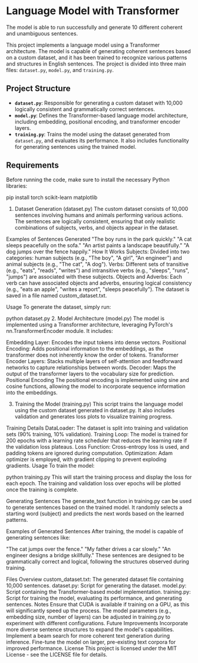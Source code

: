 # **Language Model with Transformer**

The model is able to run successfully and generate 10 different coherent and unambiguous sentences.

This project implements a language model using a Transformer architecture. The model is capable of generating coherent sentences based on a custom dataset, and it has been trained to recognize various patterns and structures in English sentences. The project is divided into three main files: `dataset.py`, `model.py`, and `training.py`.

## **Project Structure**

- **`dataset.py`**: Responsible for generating a custom dataset with 10,000 logically consistent and grammatically correct sentences.
- **`model.py`**: Defines the Transformer-based language model architecture, including embedding, positional encoding, and transformer encoder layers.
- **`training.py`**: Trains the model using the dataset generated from `dataset.py`, and evaluates its performance. It also includes functionality for generating sentences using the trained model.

## **Requirements**

Before running the code, make sure to install the necessary Python libraries:

pip install torch scikit-learn matplotlib

1. Dataset Generation (dataset.py)
The custom dataset consists of 10,000 sentences involving humans and animals performing various actions. The sentences are logically consistent, ensuring that only realistic combinations of subjects, verbs, and objects appear in the dataset.

Examples of Sentences Generated
"The boy runs in the park quickly."
"A cat sleeps peacefully on the sofa."
"An artist paints a landscape beautifully."
"A dog jumps over the fence happily."
How It Works
Subjects: Divided into two categories: human subjects (e.g., "The boy", "A girl", "An engineer") and animal subjects (e.g., "The cat", "A dog").
Verbs: Different sets of transitive (e.g., "eats", "reads", "writes") and intransitive verbs (e.g., "sleeps", "runs", "jumps") are associated with these subjects.
Objects and Adverbs: Each verb can have associated objects and adverbs, ensuring logical consistency (e.g., "eats an apple", "writes a report", "sleeps peacefully").
The dataset is saved in a file named custom_dataset.txt.

Usage
To generate the dataset, simply run:

python dataset.py
2. Model Architecture (model.py)
The model is implemented using a Transformer architecture, leveraging PyTorch's nn.TransformerEncoder module. It includes:

Embedding Layer: Encodes the input tokens into dense vectors.
Positional Encoding: Adds positional information to the embeddings, as the transformer does not inherently know the order of tokens.
Transformer Encoder Layers: Stacks multiple layers of self-attention and feedforward networks to capture relationships between words.
Decoder: Maps the output of the transformer layers to the vocabulary size for prediction.
Positional Encoding
The positional encoding is implemented using sine and cosine functions, allowing the model to incorporate sequence information into the embeddings.

3. Training the Model (training.py)
This script trains the language model using the custom dataset generated in dataset.py. It also includes validation and generates loss plots to visualize training progress.

Training Details
DataLoader: The dataset is split into training and validation sets (90% training, 10% validation).
Training Loop: The model is trained for 200 epochs with a learning rate scheduler that reduces the learning rate if the validation loss plateaus.
Loss Function: Cross-entropy loss is used, and padding tokens are ignored during computation.
Optimization: Adam optimizer is employed, with gradient clipping to prevent exploding gradients.
Usage
To train the model:

python training.py
This will start the training process and display the loss for each epoch. The training and validation loss over epochs will be plotted once the training is complete.

Generating Sentences
The generate_text function in training.py can be used to generate sentences based on the trained model. It randomly selects a starting word (subject) and predicts the next words based on the learned patterns.

Examples of Generated Sentences
After training, the model is capable of generating sentences like:

"The cat jumps over the fence."
"My father drives a car slowly."
"An engineer designs a bridge skillfully."
These sentences are designed to be grammatically correct and logical, following the structures observed during training.

Files Overview
custom_dataset.txt: The generated dataset file containing 10,000 sentences.
dataset.py: Script for generating the dataset.
model.py: Script containing the Transformer-based model implementation.
training.py: Script for training the model, evaluating its performance, and generating sentences.
Notes
Ensure that CUDA is available if training on a GPU, as this will significantly speed up the process.
The model parameters (e.g., embedding size, number of layers) can be adjusted in training.py to experiment with different configurations.
Future Improvements
Incorporate more diverse sentence structures to expand the model's capabilities.
Implement a beam search for more coherent text generation during inference.
Fine-tune the model on larger, pre-existing text corpora for improved performance.
License
This project is licensed under the MIT License - see the LICENSE file for details.
